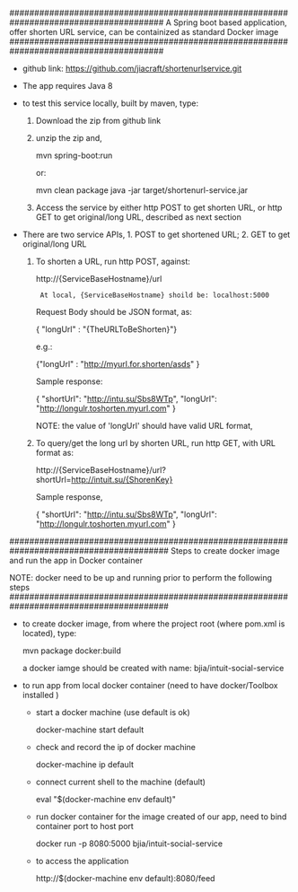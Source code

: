 #######################################################################################
  A Spring boot based application, 
  offer shorten URL service, 
  can be containized as standard Docker image
#######################################################################################


- github link: https://github.com/jiacraft/shortenurlservice.git

- The app requires Java 8 

- to test this service locally, built by maven, type:

	1. Download the zip from github link

	2. unzip the zip and, 
	
		mvn spring-boot:run			
		
		or:

		mvn clean package
		java -jar target/shortenurl-service.jar

	3. Access the service by either http POST to get shorten URL, or http GET to get original/long URL, described as next section

- There are two service APIs, 1. POST to get shortened URL; 2. GET to get original/long URL

	1. To shorten a URL, run http POST, against:

		http://{ServiceBaseHostname}/url

	        At local, {ServiceBaseHostname} shoild be: localhost:5000

	   Request Body should be JSON format, as:

		{ "longUrl" : "{TheURLToBeShorten}"}

	   e.g.:

		{"longUrl" : "http://myurl.for.shorten/asds" }

	   Sample response:

		{
                        "shortUrl": "http://intu.su/Sbs8WTp",
                        "longUrl": "http://longulr.toshorten.myurl.com"
                }

	   NOTE: the value of 'longUrl' should have valid URL format, 

	2. To query/get the long url by shorten URL, run http GET, with URL format as:

		http://{ServiceBaseHostname}/url?shortUrl=http://intuit.su/{ShorenKey}	

	   Sample response,

		{
			"shortUrl": "http://intu.su/Sbs8WTp",
    			"longUrl": "http://longulr.toshorten.myurl.com"
		}

########################################################################################
 Steps to create docker image and run the app in Docker container
 
 NOTE: docker need to be up and running prior to perform the following steps
########################################################################################

- to create docker image, from where the project root (where pom.xml is located), type:

	mvn package docker:build

  a docker iamge should be created with name: bjia/intuit-social-service

- to run app from local docker container (need to have docker/Toolbox installed )	

 	- start a docker machine (use default is ok)

		docker-machine start default

	- check and record the ip of docker machine

		docker-machine ip default

	- connect current shell to the machine (default) 

		eval "$(docker-machine env default)"

	- run docker container for the image created of our app, need to bind container port to host port

		docker run -p 8080:5000 bjia/intuit-social-service

	- to access the application

		http://$(docker-machine env default):8080/feed
